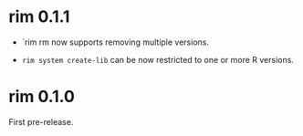 
# rim 0.1.1

* `rim rm now supports removing multiple versions.

* `rim system create-lib` can be now restricted to one or more R versions.

# rim 0.1.0

First pre-release.
